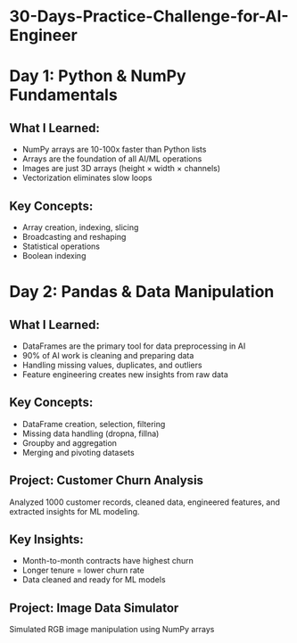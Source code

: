 # 30-Days-Practice-Challenge-for-AI-Engineer
# Day 1: Python & NumPy Fundamentals

## What I Learned:
- NumPy arrays are 10-100x faster than Python lists
- Arrays are the foundation of all AI/ML operations
- Images are just 3D arrays (height × width × channels)
- Vectorization eliminates slow loops

## Key Concepts:
- Array creation, indexing, slicing
- Broadcasting and reshaping
- Statistical operations
- Boolean indexing

# Day 2: Pandas & Data Manipulation

## What I Learned:
- DataFrames are the primary tool for data preprocessing in AI
- 90% of AI work is cleaning and preparing data
- Handling missing values, duplicates, and outliers
- Feature engineering creates new insights from raw data

## Key Concepts:
- DataFrame creation, selection, filtering
- Missing data handling (dropna, fillna)
- Groupby and aggregation
- Merging and pivoting datasets

## Project: Customer Churn Analysis
Analyzed 1000 customer records, cleaned data, engineered features, and extracted insights for ML modeling.

## Key Insights:
- Month-to-month contracts have highest churn
- Longer tenure = lower churn rate
- Data cleaned and ready for ML models

## Project: Image Data Simulator
Simulated RGB image manipulation using NumPy arrays
